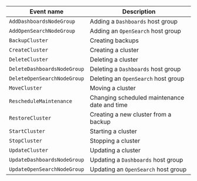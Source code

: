 | Event name | Description |
--- | ---
| `AddDashboardsNodeGroup` | Adding a `Dashboards` host group |
| `AddOpenSearchNodeGroup` | Adding an `OpenSearch` host group |
| `BackupCluster` | Creating backups |
| `CreateCluster` | Creating a cluster |
| `DeleteCluster` | Deleting a cluster |
| `DeleteDashboardsNodeGroup` | Deleting a `Dashboards` host group |
| `DeleteOpenSearchNodeGroup` | Deleting an `OpenSearch` host group |
| `MoveCluster` | Moving a cluster |
| `RescheduleMaintenance` | Changing scheduled maintenance date and time |
| `RestoreCluster` | Creating a new cluster from a backup |
| `StartCluster` | Starting a cluster |
| `StopCluster` | Stopping a cluster |
| `UpdateCluster` | Updating a cluster |
| `UpdateDashboardsNodeGroup` | Updating a `Dashboards` host group |
| `UpdateOpenSearchNodeGroup` | Updating an `OpenSearch` host group |
